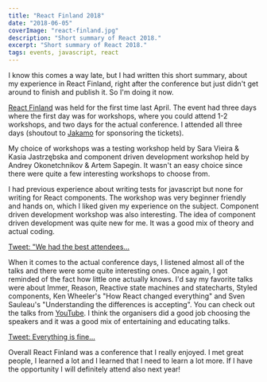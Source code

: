```yaml
---
title: "React Finland 2018"
date: "2018-06-05"
coverImage: "react-finland.jpg"
description: "Short summary of React 2018."
excerpt: "Short summary of React 2018."
tags: events, javascript, react
---
```


I know this comes a way late, but I had written this short summary, about my experience in React Finland, right after the conference but just didn't get around to finish and publish it. So I'm doing it now.

[React Finland](http://www.react-finland.fi) was held for the first time last April. The event had three days where the first day was for workshops, where you could attend 1-2 workshops, and two days for the actual conference. I attended all three days (shoutout to [Jakamo](http://jakamo.net) for sponsoring the tickets).

My choice of workshops was a testing workshop held by Sara Vieira & Kasia Jastrzębska and component driven development workshop held by Andrey Okonetchnikov & Artem Sapegin. It wasn't an easy choice since there were quite a few interesting workshops to choose from.

I had previous experience about writing tests for javascript but none for writing for React components. The workshop was very beginner friendly and hands on, which I liked given my experience on the subject. Component driven development workshop was also interesting. The idea of component driven development was quite new for me. It was a good mix of theory and actual coding.

[Tweet: "We had the best attendees...](https://twitter.com/kejt_bw/status/988731194060824577)

When it comes to the actual conference days, I listened almost all of the talks and there were some quite interesting ones. Once again, I got reminded of the fact how little one actually knows. I'd say my favorite talks were about Immer, Reason, Reactive state machines and statecharts, Styled components, Ken Wheeler's "How React changed everything" and Sven Sauleau's "Understanding the differences is accepting". You can check out the talks from [YouTube](https://www.youtube.com/watch?v=zSAA4SqZFr0&list=PL-a9lBflNu2rXmXqorswbrjNkCKypXOrE). I think the organisers did a good job choosing the speakers and it was a good mix of entertaining and educating talks.

[Tweet: Everything is fine...](https://twitter.com/flexbox_/status/989146166750318593)

Overall React Finland was a conference that I really enjoyed. I met great people, I learned a lot and I learned that I need to learn a lot more. If I have the opportunity I will definitely attend also next year!
